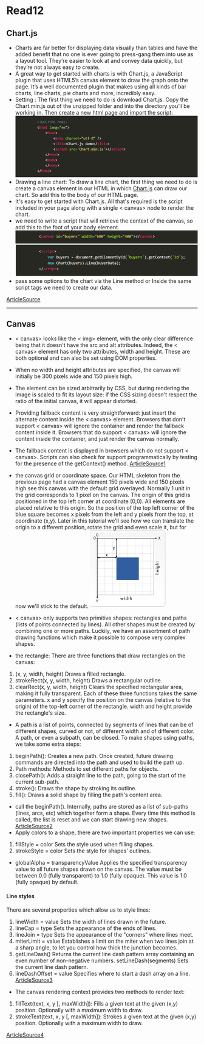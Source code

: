 # Read12
##  Chart.js
- Charts are far better for displaying data visually than tables and have the added benefit that no one is ever going to press-gang them into use as a layout tool. They’re easier to look at and convey data quickly, but they’re not always easy to create.
- A great way to get started with charts is with Chart.js, a JavaScript plugin that uses HTML5’s canvas element to draw the graph onto the page. It’s a well documented plugin that makes using all kinds of bar charts, line charts, pie charts and more, incredibly easy.
- Setting :
The first thing we need to do is download Chart.js. Copy the Chart.min.js out of the unzipped folder and into the directory you’ll be working in. Then create a new html page and import the script:
![chart1](img/chart01.png)
- Drawing a line chart:
To draw a line chart, the first thing we need to do is create a canvas element in our HTML in which [Chart.js](https://www.chartjs.org/docs/latest/getting-started/) can draw our chart. So add this to the body of our HTML page.
- It's easy to get started with Chart.js. All that's required is the script included in your page along with a single < canvas> node to render the chart.
- we need to write a script that will retrieve the context of the canvas, so add this to the foot of your body element.
![chart2](img/chart02.png)
- pass some options to the chart via the Line method or Inside the same script tags we need to create our data.

[ArticleSource](https://www.webdesignerdepot.com/2013/11/easily-create-stunning-animated-charts-with-chart-js/)

<hr>

## Canvas

- < canvas> looks like the < img> element, with the only clear difference being that it doesn't have the src and alt attributes. Indeed, the < canvas> element has only two attributes, width and height. These are both optional and can also be set using DOM properties.
- When no width and height attributes are specified, the canvas will initially be 300 pixels wide and 150 pixels high.
- The element can be sized arbitrarily by CSS, but during rendering the image is scaled to fit its layout size: if the CSS sizing doesn't respect the ratio of the initial canvas, it will appear distorted.
- Providing fallback content is very straightforward: just insert the alternate content inside the < canvas> element. Browsers that don't support < canvas> will ignore the container and render the fallback content inside it. Browsers that do support < canvas> will ignore the content inside the container, and just render the canvas normally.
- The fallback content is displayed in browsers which do not support < canvas>. Scripts can also check for support programmatically by testing for the presence of the getContext() method. 
[ArticleSource1](https://developer.mozilla.org/en-US/docs/Web/API/Canvas_API/Tutorial/Basic_usage)

- the canvas grid or coordinate space. Our HTML skeleton from the previous page had a canvas element 150 pixels wide and 150 pixels high.see this canvas with the default grid overlayed. Normally 1 unit in the grid corresponds to 1 pixel on the canvas. The origin of this grid is positioned in the top left corner at coordinate (0,0). All elements are placed relative to this origin. So the position of the top left corner of the blue square becomes x pixels from the left and y pixels from the top, at coordinate (x,y). Later in this tutorial we'll see how we can translate the origin to a different position, rotate the grid and even scale it, but for now we'll stick to the default.
![grid](img/grid.png)

- < canvas> only supports two primitive shapes: rectangles and paths (lists of points connected by lines). All other shapes must be created by combining one or more paths. Luckily, we have an assortment of path drawing functions which make it possible to compose very complex shapes.

- the rectangle: There are three functions that draw rectangles on the canvas:
1. (x, y, width, height)
Draws a filled rectangle.
2. strokeRect(x, y, width, height)
Draws a rectangular outline.
3. clearRect(x, y, width, height)
Clears the specified rectangular area, making it fully transparent.
Each of these three functions takes the same parameters. x and y specify the position on the canvas (relative to the origin) of the top-left corner of the rectangle. width and height provide the rectangle's size. 
-  A path is a list of points, connected by segments of lines that can be of different shapes, curved or not, of different width and of different color. A path, or even a subpath, can be closed. To make shapes using paths, we take some extra steps:

1. beginPath(): Creates a new path. Once created, future drawing commands are directed into the path and used to build the path up.
2. Path methods: Methods to set different paths for objects.
3. closePath(): Adds a straight line to the path, going to the start of the current sub-path.
4. stroke(): Draws the shape by stroking its outline.
5. fill(): Draws a solid shape by filling the path's content area.
- call the beginPath(). Internally, paths are stored as a list of sub-paths (lines, arcs, etc) which together form a shape. Every time this method is called, the list is reset and we can start drawing new shapes.
[ArticleSource2](https://developer.mozilla.org/en-US/docs/Web/API/Canvas_API/Tutorial/Drawing_shapes)
- Apply colors to a shape, there are two important properties we can use:
1. fillStyle = color
Sets the style used when filling shapes.
2. strokeStyle = color
Sets the style for shapes' outlines.
- globalAlpha = transparencyValue
Applies the specified transparency value to all future shapes drawn on the canvas. The value must be between 0.0 (fully transparent) to 1.0 (fully opaque). This value is 1.0 (fully opaque) by default.
#### Line styles
There are several properties which allow us to style lines: 

1. lineWidth = value
Sets the width of lines drawn in the future.
2. lineCap = type
Sets the appearance of the ends of lines.
3. lineJoin = type
Sets the appearance of the "corners" where lines meet.
4. miterLimit = value
Establishes a limit on the miter when two lines join at a sharp angle, to let you control how thick the junction becomes.
5. getLineDash()
Returns the current line dash pattern array containing an even number of non-negative numbers.
setLineDash(segments)
Sets the current line dash pattern.
6. lineDashOffset = value
Specifies where to start a dash array on a line.
[ArticleSource3](https://developer.mozilla.org/en-US/docs/Web/API/Canvas_API/Tutorial/Applying_styles_and_colors)

- The canvas rendering context provides two methods to render text:

1. fillText(text, x, y [, maxWidth]): Fills a given text at the given (x,y) position. Optionally with a maximum width to draw.
2. strokeText(text, x, y [, maxWidth]): Strokes a given text at the given (x,y) position. Optionally with a maximum width to draw.

[ArticleSource4](https://developer.mozilla.org/en-US/docs/Web/API/Canvas_API/Tutorial/Drawing_text)